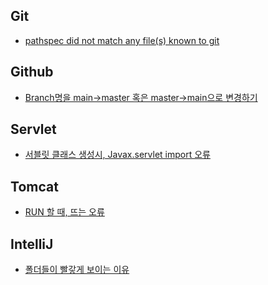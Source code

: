 
## Git
- [pathspec did not match any file(s) known to git](https://github.com/Jinuk93/TIL/blob/master/ETC/error/Git/pathspec%20did%20not%20match%20any%20file(s)%20known%20to%20git.md)

## Github
- [Branch명을 main→master 혹은 master→main으로 변경하기](https://github.com/Jinuk93/TIL/blob/master/ETC/error/Github/branch%EB%AA%85%EC%9D%84%20main%E2%86%92master%20%ED%98%B9%EC%9D%80%20master%E2%86%92main%EC%9C%BC%EB%A1%9C%20%EB%B3%80%EA%B2%BD%ED%95%98%EA%B8%B0.md)

## Servlet
- [서블릿 클래스 생성시, Javax.servlet import 오류](https://github.com/Jinuk93/TIL/blob/master/ETC/error/Servlet/%EC%84%9C%EB%B8%94%EB%A6%BF%20%ED%81%B4%EB%9E%98%EC%8A%A4%20%EC%83%9D%EC%84%B1%EC%8B%9C%2C%20Javax.servlet%20import%20%EC%98%A4%EB%A5%98.md)

## Tomcat
- [RUN 할 때, 뜨는 오류](https://github.com/Jinuk93/TIL/blob/master/ETC/error/Tomcat/%EC%8B%A4%ED%96%89%20%EC%8B%9C%2C%20%EB%9C%A8%EB%8A%94%20%EC%98%A4%EB%A5%98%ED%99%94%EB%A9%B4.md)

## IntelliJ 
- [폴더들이 빨갛게 보이는 이유](https://github.com/Jinuk93/TIL/blob/master/ETC/error/Intellij/%ED%8F%B4%EB%8D%94%EB%93%A4%EC%9D%B4%20%EB%B9%A8%EA%B0%9B%EA%B2%8C%20%EB%B3%B4%EC%9D%B4%EB%8A%94%20%EC%9D%B4%EC%9C%A0.md)

